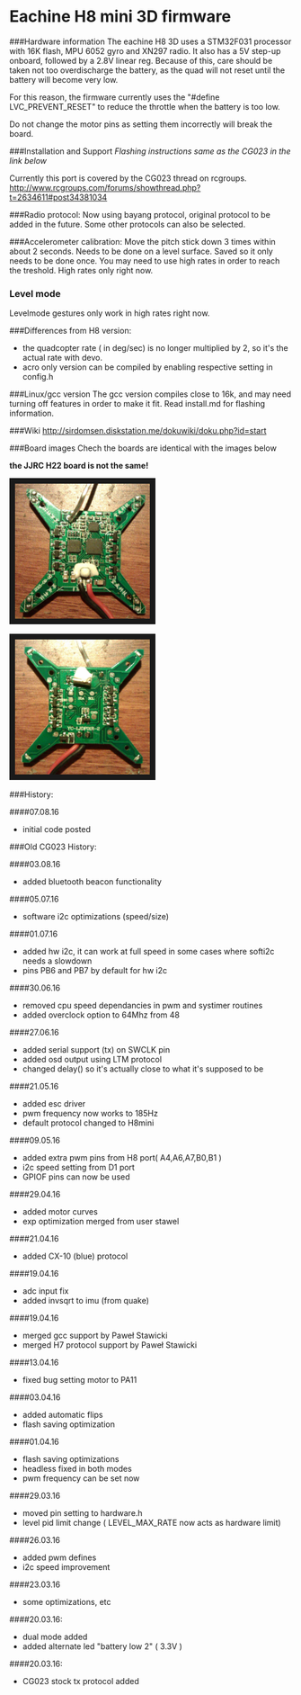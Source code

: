 # Eachine H8 mini 3D firmware

###Hardware information
The eachine H8 3D uses a STM32F031 processor with 16K flash, MPU 6052 gyro and XN297 radio.
It also has a 5V step-up onboard, followed by a 2.8V linear reg. Because of this, care should be taken not too overdischarge the battery, as the quad will not reset until the battery will become very low.

For this reason, the firmware currently uses the "#define LVC_PREVENT_RESET" to reduce the throttle when the battery is too low.

Do not change the motor pins as setting them incorrectly will break the board.


###Installation and Support
*Flashing instructions same as the CG023 in the link below*

Currently this port is covered by the CG023 thread on rcgroups.
http://www.rcgroups.com/forums/showthread.php?t=2634611#post34381034


###Radio protocol:
Now using bayang protocol, original protocol to be added in the future. Some other protocols can also be selected.


###Accelerometer calibration:
Move the pitch stick down 3 times within about 2 seconds. Needs to be done on a level surface. Saved so it only needs to be done once. You may need to use high rates in order to reach the treshold. High rates only right now.

### Level mode
Levelmode gestures only work in high rates right now.

###Differences from H8 version:
 * the quadcopter rate ( in deg/sec) is no longer multiplied by 2, so it's the actual rate with devo.
 * acro only version can be compiled by enabling respective setting in config.h


###Linux/gcc version
The gcc version compiles close to 16k, and may need turning off features in order to make it fit. Read install.md for flashing information.

###Wiki
http://sirdomsen.diskstation.me/dokuwiki/doku.php?id=start

###Board images
Chech the boards are identical with the images below

**the JJRC H22 board is not the same!**

<a href="/img/IMAG0520res.jpg" target="_blank"><img src="/img/IMAG0520res.jpg" alt="Loading" width="240" height="240" border="10" /></a>

<a href="/img/IMAG0522res.jpg" target="_blank"><img src="/img/IMAG0522res.jpg" alt="Loading" width="240" height="240" border="10" /></a>


###History:

####07.08.16
* initial code posted

###Old CG023 History:

####03.08.16
* added bluetooth beacon functionality

####05.07.16
* software i2c optimizations (speed/size)

####01.07.16
* added hw i2c, it can work at full speed in some cases where softi2c needs a slowdown
* pins PB6 and PB7 by default for hw i2c

####30.06.16
* removed cpu speed dependancies in pwm and systimer routines
* added overclock option to 64Mhz from 48

####27.06.16
* added serial support (tx) on SWCLK pin
* added osd output using LTM protocol
* changed delay() so it's actually close to what it's supposed to be
 
####21.05.16
* added esc driver
* pwm frequency now works to 185Hz
* default protocol changed to H8mini

####09.05.16
* added extra pwm pins from H8 port( A4,A6,A7,B0,B1 )
* i2c speed setting from D1 port
* GPIOF pins can now be used

####29.04.16
* added motor curves
* exp optimization merged from user stawel

####21.04.16
* added CX-10 (blue) protocol

####19.04.16
* adc input fix
* added invsqrt to imu (from quake) 

####19.04.16
* merged gcc support by Paweł Stawicki
* merged H7 protocol support by Paweł Stawicki

####13.04.16
* fixed bug setting motor to PA11

####03.04.16
* added automatic flips
* flash saving optimization 

####01.04.16
* flash saving optimizations
* headless fixed in both modes
* pwm frequency can be set now

####29.03.16
* moved pin setting to hardware.h
* level pid limit change ( LEVEL_MAX_RATE now acts as hardware limit)

####26.03.16
* added pwm defines
* i2c speed improvement

####23.03.16
* some optimizations, etc

####20.03.16:
* dual mode added
* added alternate led "battery low 2" ( 3.3V )

####20.03.16:
* CG023 stock tx protocol added



